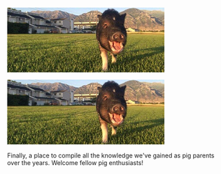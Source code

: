![10579973 10154427175070621 3121957996722441159 N](/uploads/10579973-10154427175070621-3121957996722441159-n.jpg "10579973 10154427175070621 3121957996722441159 N")<!-- TITLE: Pigipedia -->
<!-- SUBTITLE: The official wiki for mini pig parents and enthusiasts. -->

![10579973 10154427175070621 3121957996722441159 N](/uploads/10579973-10154427175070621-3121957996722441159-n.jpg "10579973 10154427175070621 3121957996722441159 N")

Finally, a place to compile all the knowledge we've gained as pig parents over the years. Welcome fellow pig enthusiasts!